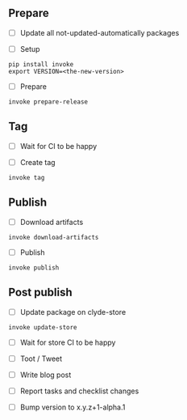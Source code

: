 ## Prepare

- [ ] Update all not-updated-automatically packages

- [ ] Setup

```
pip install invoke
export VERSION=<the-new-version>
```

- [ ] Prepare

```
invoke prepare-release
```

## Tag

- [ ] Wait for CI to be happy

- [ ] Create tag

```
invoke tag
```

## Publish

- [ ] Download artifacts

```
invoke download-artifacts
```

- [ ] Publish

```
invoke publish
```

## Post publish

- [ ] Update package on clyde-store

```
invoke update-store
```

- [ ] Wait for store CI to be happy

- [ ] Toot / Tweet

- [ ] Write blog post

- [ ] Report tasks and checklist changes

- [ ] Bump version to x.y.z+1-alpha.1
